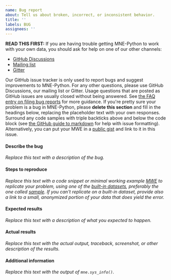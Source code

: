 ```yaml
---
name: Bug report
about: Tell us about broken, incorrect, or inconsistent behavior.
title: ''
labels: BUG
assignees: ''
---
```


**READ THIS FIRST:** If you are having trouble getting MNE-Python to work with
your own data, you should ask for help on one of our other channels:

- [GitHub Discussions](https://github.com/mne-tools/mne-python/discussions)
- [Mailing list](https://mail.nmr.mgh.harvard.edu/mailman/listinfo/mne_analysis)
- [Gitter](https://gitter.im/mne-tools/mne-python)

Our GitHub issue tracker is only used to report bugs and suggest improvements
to MNE-Python. For any other questions, please use GitHub Discussions, our
mailing list or Gitter. Usage questions that are posted as GitHub issues are
usually closed without being answered. See
[the FAQ entry on filing bug reports](https://mne.tools/dev/overview/faq.html#i-think-i-found-a-bug-what-do-i-do)
for more guidance. If you're pretty sure your problem is a bug in MNE-Python,
please **delete this section** and fill in the headings below, replacing the
placeholder text with your own responses. Surround any code samples with triple
backticks above and below the code block (see
[the GitHub guide to markdown](https://guides.github.com/features/mastering-markdown/#GitHub-flavored-markdown)
for help with issue formatting). Alternatively, you can put your MWE in a
[public gist](https://gist.github.com) and link to it in this issue.


#### Describe the bug
*Replace this text with a description of the bug.*


#### Steps to reproduce
*Replace this text with a code snippet or minimal working example [MWE] to
replicate your problem, using one of the [built-in datasets], preferably the
one called [sample]. If you can't replicate on a built-in dataset, provide also
a link to a small, anonymized portion of your data that does yield the error.*

[MWE]: https://en.wikipedia.org/wiki/Minimal_Working_Example
[built-in datasets]: https://mne.tools/dev/overview/datasets_index.html
[sample]: https://mne.tools/dev/overview/datasets_index.html#sample


#### Expected results
*Replace this text with a description of what you expected to happen.*


#### Actual results
*Replace this text with the actual output, traceback, screenshot, or other
description of the results.*


#### Additional information
*Replace this text with the output of `mne.sys_info()`.*
